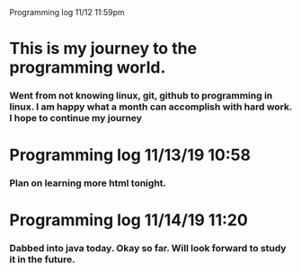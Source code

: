 <html>
<head>
 Programming log 11/12 11:59pm 
</head>
<h1> This is my journey to the programming world. 
</h1>

<h3> Went from not knowing linux, git, github to programming in linux. I am happy what a month can accomplish with hard work. I hope to continue my journey</h3>

<h1> Programming log 11/13/19 10:58 </h1>

<h3> Plan on learning more html tonight. </h3>

<h1> Programming log 11/14/19 11:20 </h1>

<h3> Dabbed into java today. Okay so far. Will look forward to study it in the future. </h3>